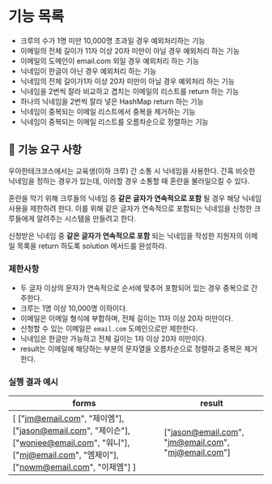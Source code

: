 # 기능 목록

* 크루의 수가 1명 미만 10,000명 초과일 경우 예외처리하는 기능
* 이메일의 전체 길이가 11자 이상 20자 미만이 아닐 경우 예외처리 하는 기능
* 이메일의 도메인이 email.com 외일 경우 예외처리 하는 기능
* 닉네임이 한글이 아닌 경우 예외처리 하는 기능
* 닉네임의 전체 길이가1자 이상 20자 미만이 아닐 경우 예외처리 하는 기능
* 닉네임을 2번씩 잘라 비교하고 겹치는 이메일의 리스트를 return 하는 기능
* 하나의 닉네임을 2번씩 잘라 넣은 HashMap return 하는 기능
* 닉네임이 중복되는 이메일 리스트에서 중복을 제거하는 기능
* 닉네임이 중복되는 이메일 리스트를 오름차순으로 정렬하는 기능


## 🚀 기능 요구 사항

우아한테크코스에서는 교육생(이하 크루) 간 소통 시 닉네임을 사용한다. 간혹 비슷한 닉네임을 정하는 경우가 있는데, 이러할 경우 소통할 때 혼란을 불러일으킬 수 있다.

혼란을 막기 위해 크루들의 닉네임 중 **같은 글자가 연속적으로 포함** 될 경우 해당 닉네임 사용을 제한하려 한다. 이를 위해 같은 글자가 연속적으로 포함되는 닉네임을 신청한 크루들에게 알려주는 시스템을 만들려고 한다.


신청받은 닉네임 중 **같은 글자가 연속적으로 포함** 되는 닉네임을 작성한 지원자의 이메일 목록을 return 하도록 solution 메서드를 완성하라.

### 제한사항

- 두 글자 이상의 문자가 연속적으로 순서에 맞추어 포함되어 있는 경우 중복으로 간주한다.
- 크루는 1명 이상 10,000명 이하이다.
- 이메일은 이메일 형식에 부합하며, 전체 길이는 11자 이상 20자 미만이다.
- 신청할 수 있는 이메일은 `email.com` 도메인으로만 제한한다.
- 닉네임은 한글만 가능하고 전체 길이는 1자 이상 20자 미만이다.
- result는 이메일에 해당하는 부분의 문자열을 오름차순으로 정렬하고 중복은 제거한다.

### 실행 결과 예시

| forms | result |
| --- | --- |
| [ ["jm@email.com", "제이엠"], ["jason@email.com", "제이슨"], ["woniee@email.com", "워니"], ["mj@email.com", "엠제이"], ["nowm@email.com", "이제엠"] ] | ["jason@email.com", "jm@email.com", "mj@email.com"] |
